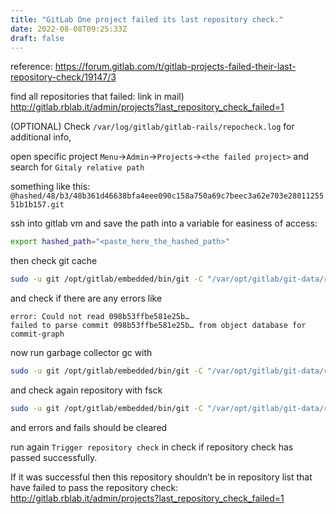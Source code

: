 ```yaml
---
title: "GitLab One project failed its last repository check."
date: 2022-08-08T09:25:33Z
draft: false
---
```


reference: https://forum.gitlab.com/t/gitlab-projects-failed-their-last-repository-check/19147/3


find all repositories that failed: link in mail)
http://gitlab.rblab.it/admin/projects?last_repository_check_failed=1

(OPTIONAL) Check `/var/log/gitlab/gitlab-rails/repocheck.log` for additional info,

open specific project `Menu`->`Admin`->`Projects`->`<the failed project>`
and search for `Gitaly relative path`

something like this: `@hashed/48/b3/48b361d46638bfa4eee090c158a750a69c7beec3a62e703e2801125551b1b157.git`

ssh into gitlab vm and save the path into a variable for easiness of access:
  ```bash
  export hashed_path="<paste_here_the_hashed_path>"
  ```

then check git cache
  ```bash
  sudo -u git /opt/gitlab/embedded/bin/git -C "/var/opt/gitlab/git-data/repositories/${hashed_path}" fsck
  ```
and check if there are any errors like
  ```
  error: Could not read 098b53ffbe581e25b…
  failed to parse commit 098b53ffbe581e25b… from object database for commit-graph
  ```

now run garbage collector gc with
```bash
sudo -u git /opt/gitlab/embedded/bin/git -C "/var/opt/gitlab/git-data/repositories/${hashed_path}" gc
```

and check again repository with fsck
```bash
sudo -u git /opt/gitlab/embedded/bin/git -C "/var/opt/gitlab/git-data/repositories/${hashed_path}" fsck
```
and errors and fails should be cleared

run again `Trigger repository check` in check if repository check has passed successfully.

If it was successful then this repository shouldn’t be in repository list that have failed to pass the repository check: http://gitlab.rblab.it/admin/projects?last_repository_check_failed=1
